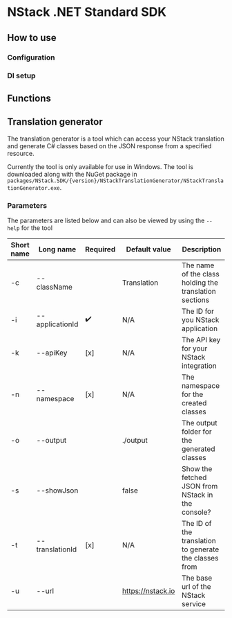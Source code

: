 # NStack .NET Standard SDK

## How to use

### Configuration

### DI setup

## Functions

## Translation generator
The translation generator is a tool which can access your NStack translation and generate C# classes based on the JSON response from a specified resource.

Currently the tool is only available for use in Windows. The tool is downloaded along with the NuGet package in `packages/NStack.SDK/{version}/NStackTranslationGenerator/NStackTranslationGenerator.exe`.

### Parameters
The parameters are listed below and can also be viewed by using the `--help` for the tool

| Short name | Long name | Required | Default value | Description |
| ---------- | --------- | ---------| ------------- | ----------- |
| -c | --className | | Translation | The name of the class holding the translation sections |
| -i | --applicationId | :heavy_check_mark: | N/A | The ID for you NStack application |
| -k | --apiKey | [x] | N/A | The API key for your NStack integration |
| -n | --namespace | [x] | N/A | The namespace for the created classes |
| -o | --output | | ./output | The output folder for the generated classes |
| -s | --showJson | | false | Show the fetched JSON from NStack in the console? |
| -t | --translationId | [x] | N/A | The ID of the translation to generate the classes from |
| -u | --url | | https://nstack.io | The base url of the NStack service |